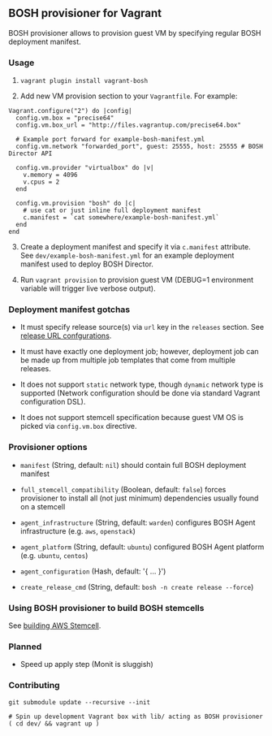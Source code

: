 ## BOSH provisioner for Vagrant

BOSH provisioner allows to provision guest VM by specifying regular BOSH deployment manifest.


### Usage

1. `vagrant plugin install vagrant-bosh`

2. Add new VM provision section to your `Vagrantfile`. For example:

```
Vagrant.configure("2") do |config|
  config.vm.box = "precise64"
  config.vm.box_url = "http://files.vagrantup.com/precise64.box"

  # Example port forward for example-bosh-manifest.yml
  config.vm.network "forwarded_port", guest: 25555, host: 25555 # BOSH Director API

  config.vm.provider "virtualbox" do |v|
    v.memory = 4096
    v.cpus = 2
  end

  config.vm.provision "bosh" do |c|
    # use cat or just inline full deployment manifest
    c.manifest = `cat somewhere/example-bosh-manifest.yml`
  end
end
```

3. Create a deployment manifest and specify it via `c.manifest` attribute.
   See `dev/example-bosh-manifest.yml` for an example deployment manifest used to deploy BOSH Director.

4. Run `vagrant provision` to provision guest VM
   (DEBUG=1 environment variable will trigger live verbose output).


### Deployment manifest gotchas

- It must specify release source(s) via `url` key in the `releases` section.
  See [release URL confgurations](docs/release-url.md).

- It must have exactly one deployment job; however, deployment job
  can be made up from multiple job templates that come from multiple releases.

- It does not support `static` network type, though `dynamic` network type is supported
  (Network configuration should be done via standard Vagrant configuration DSL).

- It does not support stemcell specification because guest VM OS is picked via `config.vm.box` directive.


### Provisioner options

- `manifest` (String, default: `nil`) 
  should contain full BOSH deployment manifest

- `full_stemcell_compatibility` (Boolean, default: `false`) 
  forces provisioner to install all (not just minimum) dependencies usually found on a stemcell

- `agent_infrastructure` (String, default: `warden`)
  configures BOSH Agent infrastructure (e.g. `aws`, `openstack`)

- `agent_platform` (String, default: `ubuntu`)
  configured BOSH Agent platform (e.g. `ubuntu`, `centos`)

- `agent_configuration` (Hash, default: '{ ... }')

- `create_release_cmd` (String, default: `bosh -n create release --force`)


### Using BOSH provisioner to build BOSH stemcells

See [building AWS Stemcell](docs/build-aws-stemcell.md).


### Planned

- Speed up apply step (Monit is sluggish)


### Contributing

```
git submodule update --recursive --init

# Spin up development Vagrant box with lib/ acting as BOSH provisioner
( cd dev/ && vagrant up )
```
